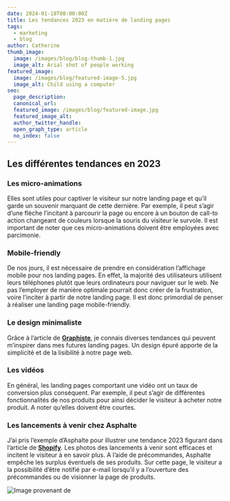 ```yaml
---
date: 2024-01-18T00:00:00Z
title: Les tendances 2023 en matière de landing pages
tags:
  - marketing
  - blog
author: Catherine
thumb_image:
  image: /images/blog/blog-thumb-1.jpg
  image_alt: Arial shot of people working
featured_image:
  image: /images/blog/featured-image-5.jpg
  image_alt: Child using a computer
seo:
  page_description:
  canonical_url:
  featured_image: /images/blog/featured-image.jpg
  featured_image_alt:
  author_twitter_handle:
  open_graph_type: article
  no_index: false
---
```



## Les différentes tendances en 2023

### Les micro-animations

Elles sont utiles pour captiver le visiteur sur notre landing page et qu’il garde un souvenir marquant de cette dernière. Par exemple, il peut s’agir d’une flèche l’incitant à parcourir la page ou encore à un bouton de call-to action changeant de couleurs lorsque la souris du visiteur le survole. Il est important de noter que ces micro-animations doivent être employées avec parcimonie.

### Mobile-friendly

De nos jours, il est nécessaire de prendre en considération l’affichage mobile pour nos landing pages. En effet, la majorité des utilisateurs utilisent leurs téléphones plutôt que leurs ordinateurs pour naviguer sur le web. Ne pas l’employer de manière optimale pourrait donc créer de la frustration, voire l’inciter à partir de notre landing page. Il est donc primordial de penser à réaliser une landing page mobile-friendly.

### Le design minimaliste 

Grâce à l’article de **[Graphiste](https://graphiste.com/blog/tendances-landing-page/)**, je connais diverses tendances qui peuvent m’inspirer dans mes futures landing pages. Un design épuré apporte de la simplicité et de la lisibilité à notre page web.

### Les vidéos 

En général, les landing pages comportant une vidéo ont un taux de conversion plus conséquent. Par exemple, il peut s’agir de différentes fonctionnalités de nos produits pour ainsi décider le visiteur à acheter notre produit. A noter qu’elles doivent être courtes. 

### Les lancements à venir chez Asphalte

J’ai pris l’exemple d’Asphalte pour illustrer une tendance 2023 figurant dans l’article de **[Shopify](https://www.shopify.com/fr/blog/landing-page-exemples-definition)**. Les photos des lancements à venir sont efficaces et incitent le visiteur à en savoir plus. A l’aide de précommandes, Asphalte empêche les surplus éventuels de ses produits. Sur cette page, le visiteur a la possibilité d’être notifié par e-mail lorsqu’il y a l’ouverture des précommandes ou de visionner la page de produits.

![Image provenant de](/images/blog/landing-page-03-tendance-1.png)